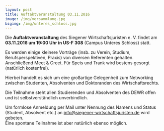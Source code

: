 ```yaml
---
layout: post
title: Auftaktveranstaltung 03.11.2016
image: /img/versammlung.jpg
bigimg: /img/unteres_schloss.jpg
---
```

	

Die **Auftaktveranstaltung** des Siegener Wirtschaftsjuristen e. V. findet am **03.11.2016 um 19:00 Uhr in US-F 308** (Campus Unteres Schloss) statt.

Es werden einige kleinere Vorträge (insb. zu Verein, Studium, Berufsperspektiven, Praxis) von diversen Referenten gehalten.
Anschließend Meet & Greet.
Für Speis und Trank wird bestens gesorgt (natürlich kostenfrei).

Hierbei handelt es sich um eine großartige Gelegenheit zum Networking zwischen Studenten, Absolventen und Doktoranden des Wirtschaftsrechts.

Die Teilnahme steht allen Studierenden und Absolventen des DEWR offen und ist selbstverständlich unverbindlich.

Um formlose Anmeldung per Mail unter Nennung des Namens und Status (Student, Absolvent etc.) an info@siegener-wirtschaftsjuristen.de wird gebeten.  
Eine spontane Teilnahme ist aber natürlich ebenso möglich.

